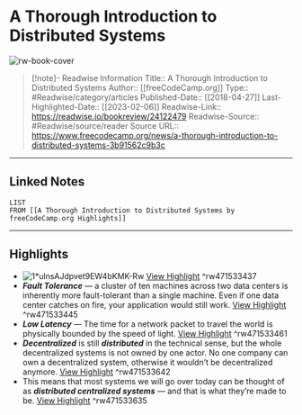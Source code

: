 # A Thorough Introduction to Distributed Systems

![rw-book-cover](https://cdn-media-1.freecodecamp.org/images/1*iyQPowJqG7o492vz5kNmXw.jpeg)
<br>
>[!note]- Readwise Information
>Title:: A Thorough Introduction to Distributed Systems
>Author:: [[freeCodeCamp.org]]
>Type:: #Readwise/category/articles
>Published-Date:: [[2018-04-27]]
>Last-Highlighted-Date:: [[2023-02-06]]
>Readwise-Link:: https://readwise.io/bookreview/24122479
>Readwise-Source:: #Readwise/source/reader
>Source URL:: https://www.freecodecamp.org/news/a-thorough-introduction-to-distributed-systems-3b91562c9b3c
--- 

## Linked Notes
```dataview
LIST
FROM [[A Thorough Introduction to Distributed Systems by freeCodeCamp.org Highlights]]
```

---

## Highlights
- ![1*ulnsAJdpvet9EW4bKMK-Rw](https://cdn-media-1.freecodecamp.org/images/1*ulnsAJdpvet9EW4bKMK-Rw.png) [View Highlight](https://readwise.io/open/471533437) ^rw471533437
- ***Fault Tolerance*** — a cluster of ten machines across two data centers is inherently more fault-tolerant than a single machine. Even if one data center catches on fire, your application would still work. [View Highlight](https://readwise.io/open/471533445) ^rw471533445
- ***Low Latency*** — The time for a network packet to travel the world is physically bounded by the speed of light. [View Highlight](https://readwise.io/open/471533461) ^rw471533461
- ***Decentralized*** is still ***distributed*** in the technical sense, but the whole decentralized systems is not owned by one actor. No one company can own a decentralized system, otherwise it wouldn’t be decentralized anymore. [View Highlight](https://readwise.io/open/471533642) ^rw471533642
- This means that most systems we will go over today can be thought of as ***distributed centralized systems*** — and that is what they’re made to be. [View Highlight](https://readwise.io/open/471533635) ^rw471533635
